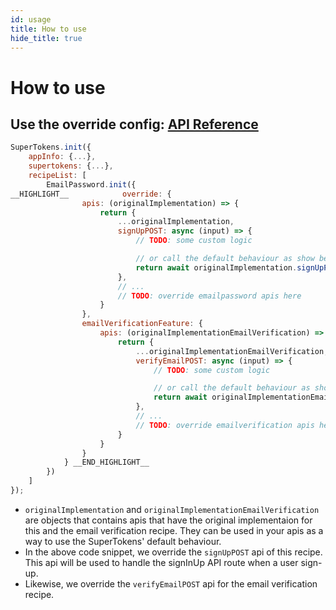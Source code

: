 ```yaml
---
id: usage
title: How to use
hide_title: true
---
```


# How to use

## Use the override config: [API Reference](/docs/nodejs/emailpassword/override/apis)

<!--DOCUSAURUS_CODE_TABS-->
<!--ReactJS-->
```js
SuperTokens.init({
    appInfo: {...},
    supertokens: {...},
    recipeList: [
        EmailPassword.init({
__HIGHLIGHT__            override: {
                apis: (originalImplementation) => {
                    return {
                        ...originalImplementation,
                        signUpPOST: async (input) => {
                            // TODO: some custom logic

                            // or call the default behaviour as show below
                            return await originalImplementation.signUpPOST(input);
                        },
                        // ...
                        // TODO: override emailpassword apis here
                    }
                },
                emailVerificationFeature: {
                    apis: (originalImplementationEmailVerification) => {
                        return {
                            ...originalImplementationEmailVerification,
                            verifyEmailPOST: async (input) => {
                                // TODO: some custom logic

                                // or call the default behaviour as show below
                                return await originalImplementationEmailVerification.verifyEmailPOST(input);
                            },
                            // ...
                            // TODO: override emailverification apis here
                        }
                    }
                }
            } __END_HIGHLIGHT__
        })
    ]
});
```
<!--END_DOCUSAURUS_CODE_TABS-->

- `originalImplementation` and `originalImplementationEmailVerification` are objects that contains apis that have the original implementaion for this and the email verification recipe. They can be used in your apis as a way to use the SuperTokens' default behaviour.
- In the above code snippet, we override the `signUpPOST` api of this recipe. This api will be used to handle the signInUp API route when a user sign-up.
- Likewise, we override the `verifyEmailPOST` api for the email verification recipe.